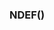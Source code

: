 


### NDEF()
``` mermaid

```
```kotlin

```
<!--stackedit_data:
eyJoaXN0b3J5IjpbLTgyODU1NjMzXX0=
-->
